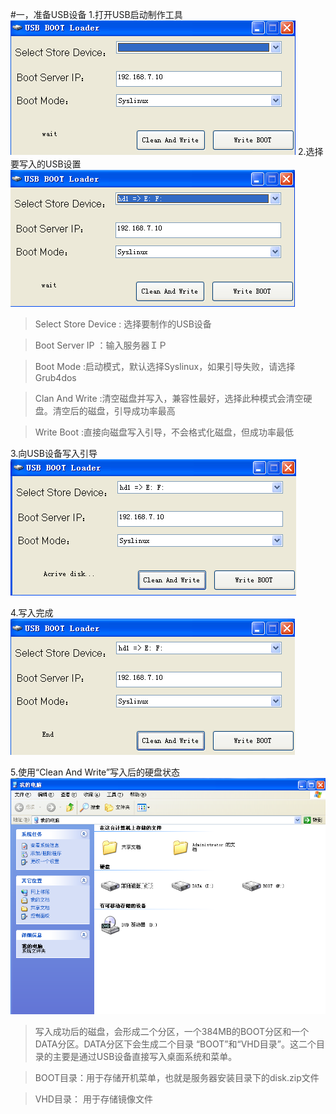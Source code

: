 #一，准备USB设备
1.打开USB启动制作工具
![](/assets/26-1.png)
2.选择要写入的USB设置
![](/assets/26-2.png)


>Select Store Device : 选择要制作的USB设备


>Boot Server IP      ：输入服务器ＩＰ

>Boot Mode           :启动模式，默认选择Syslinux，如果引导失败，请选择 Grub4dos

>Clan And Write      :清空磁盘并写入，兼容性最好，选择此种模式会清空硬盘。清空后的磁盘，引导成功率最高

>Write Boot          :直接向磁盘写入引导，不会格式化磁盘，但成功率最低


3.向USB设备写入引导
![](/assets/26-3.png)


4.写入完成
![](/assets/26-4.png)


5.使用“Clean And Write”写入后的硬盘状态
![](/assets/26-5.png)

>写入成功后的磁盘，会形成二个分区，一个384MB的BOOT分区和一个DATA分区。DATA分区下会生成二个目录 “BOOT”和“VHD目录”。这二个目录的主要是通过USB设备直接写入桌面系统和菜单。

>BOOT目录：用于存储开机菜单，也就是服务器安装目录下的disk.zip文件

>VHD目录： 用于存储镜像文件


